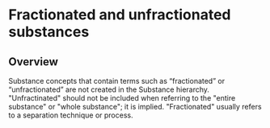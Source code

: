 # Fractionated and unfractionated substances

## Overview

Substance concepts that contain terms such as “fractionated” or “unfractionated” are not created in the Substance hierarchy. "Unfractinated" should not be included when referring to the "entire substance" or "whole substance"; it is implied. "Fractionated" usually refers to a separation technique or process.

  

